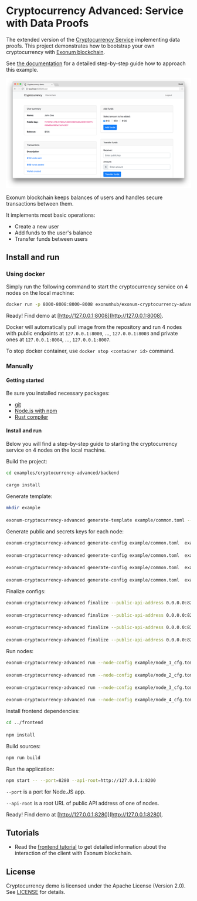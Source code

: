 # Cryptocurrency Advanced: Service with Data Proofs

The extended version of the
[Cryptocurrency Service](https://github.com/exonum/exonum/tree/master/examples/cryptocurrency)
implementing data proofs. This project demonstrates how to bootstrap your own
cryptocurrency with [Exonum blockchain](https://github.com/exonum/exonum).

See [the documentation](https://exonum.com/doc/get-started/data-proofs/)
for a detailed step-by-step guide how to approach this example.

![Cryptocurrency demo](Screenshot.png)

Exonum blockchain keeps balances of users and handles secure
transactions between them.

It implements most basic operations:

- Create a new user
- Add funds to the user's balance
- Transfer funds between users

## Install and run

### Using docker

<!-- spell-checker:ignore serhiioryshych -->

Simply run the following command to start the cryptocurrency service on 4 nodes
on the local machine:

```bash
docker run -p 8000-8008:8000-8008 exonumhub/exonum-cryptocurrency-advanced:demo
```

Ready! Find demo at [http://127.0.0.1:8008](http://127.0.0.1:8008).

Docker will automatically pull image from the repository and
run 4 nodes with public endpoints at `127.0.0.1:8000`, ..., `127.0.0.1:8003`
and private ones at `127.0.0.1:8004`, ..., `127.0.0.1:8007`.

To stop docker container, use `docker stop <container id>` command.

### Manually

#### Getting started

Be sure you installed necessary packages:

- [git](https://git-scm.com/downloads)
- [Node.js with npm](https://nodejs.org/en/download/)
- [Rust compiler](https://rustup.rs/)

#### Install and run

Below you will find a step-by-step guide to starting the cryptocurrency
service on 4 nodes on the local machine.

Build the project:

```sh
cd examples/cryptocurrency-advanced/backend

cargo install
```

Generate template:

<!-- markdownlint-disable MD013 -->

```sh
mkdir example

exonum-cryptocurrency-advanced generate-template example/common.toml --validators-count 4
```

Generate public and secrets keys for each node:

```sh
exonum-cryptocurrency-advanced generate-config example/common.toml  example/pub_1.toml example/sec_1.toml --peer-address 127.0.0.1:6331

exonum-cryptocurrency-advanced generate-config example/common.toml  example/pub_2.toml example/sec_2.toml --peer-address 127.0.0.1:6332

exonum-cryptocurrency-advanced generate-config example/common.toml  example/pub_3.toml example/sec_3.toml --peer-address 127.0.0.1:6333

exonum-cryptocurrency-advanced generate-config example/common.toml  example/pub_4.toml example/sec_4.toml --peer-address 127.0.0.1:6334
```

Finalize configs:

```sh
exonum-cryptocurrency-advanced finalize --public-api-address 0.0.0.0:8200 --private-api-address 0.0.0.0:8091 example/sec_1.toml example/node_1_cfg.toml --public-configs example/pub_1.toml example/pub_2.toml example/pub_3.toml example/pub_4.toml

exonum-cryptocurrency-advanced finalize --public-api-address 0.0.0.0:8201 --private-api-address 0.0.0.0:8092 example/sec_2.toml example/node_2_cfg.toml --public-configs example/pub_1.toml example/pub_2.toml example/pub_3.toml example/pub_4.toml

exonum-cryptocurrency-advanced finalize --public-api-address 0.0.0.0:8202 --private-api-address 0.0.0.0:8093 example/sec_3.toml example/node_3_cfg.toml --public-configs example/pub_1.toml example/pub_2.toml example/pub_3.toml example/pub_4.toml

exonum-cryptocurrency-advanced finalize --public-api-address 0.0.0.0:8203 --private-api-address 0.0.0.0:8094 example/sec_4.toml example/node_4_cfg.toml --public-configs example/pub_1.toml example/pub_2.toml example/pub_3.toml example/pub_4.toml
```

Run nodes:

```sh
exonum-cryptocurrency-advanced run --node-config example/node_1_cfg.toml --db-path example/db1 --public-api-address 0.0.0.0:8200

exonum-cryptocurrency-advanced run --node-config example/node_2_cfg.toml --db-path example/db2 --public-api-address 0.0.0.0:8201

exonum-cryptocurrency-advanced run --node-config example/node_3_cfg.toml --db-path example/db3 --public-api-address 0.0.0.0:8202

exonum-cryptocurrency-advanced run --node-config example/node_4_cfg.toml --db-path example/db4 --public-api-address 0.0.0.0:8203
```

<!-- markdownlint-enable MD013 -->

Install frontend dependencies:

```sh
cd ../frontend

npm install
```

Build sources:

```sh
npm run build
```

Run the application:

```sh
npm start -- --port=8280 --api-root=http://127.0.0.1:8200
```

`--port` is a port for Node.JS app.

`--api-root` is a root URL of public API address of one of nodes.

Ready! Find demo at [http://127.0.0.1:8280](http://127.0.0.1:8280).

## Tutorials

- Read the
  [frontend tutorial](https://github.com/exonum/exonum/blob/master/examples/cryptocurrency-advanced/tutorial/frontend.md)
  to get detailed information about the interaction of the client with Exonum blockchain.

## License

Cryptocurrency demo is licensed under the Apache License (Version 2.0).
See [LICENSE](LICENSE) for details.
